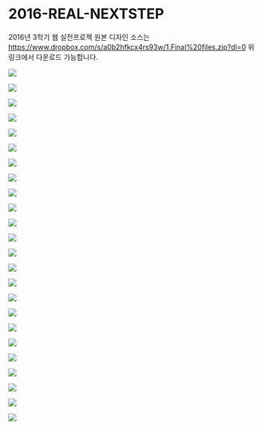 # 2016-REAL-NEXTSTEP
2016년 3학기 웹 실전프로젝
원본 디자인 소스는 
https://www.dropbox.com/s/a0b2hfkcx4rs93w/1.Final%20files.zip?dl=0
위 링크에서 다운로드 가능합니다.


![](https://github.com/Junnie-Jobs/ImageRepository/blob/master/RealProjectSlides/ver_07-1/%EC%99%80%EC%9D%B4%EC%96%B4%ED%94%84%EB%A0%88%EC%9E%84%20ver9_test.001.jpeg?raw=true)

![](https://github.com/Junnie-Jobs/ImageRepository/blob/master/RealProjectSlides/ver_04/%EC%99%80%EC%9D%B4%EC%96%B4%ED%94%84%EB%A0%88%EC%9E%84%20ver7/%EC%99%80%EC%9D%B4%EC%96%B4%ED%94%84%EB%A0%88%EC%9E%84%20ver7.002.jpeg?raw=true)

![](https://github.com/Junnie-Jobs/ImageRepository/blob/master/RealProjectSlides/ver_04/%EC%99%80%EC%9D%B4%EC%96%B4%ED%94%84%EB%A0%88%EC%9E%84%20ver7/%EC%99%80%EC%9D%B4%EC%96%B4%ED%94%84%EB%A0%88%EC%9E%84%20ver7.003.jpeg?raw=true)

![](https://github.com/Junnie-Jobs/ImageRepository/blob/master/RealProjectSlides/ver_04/%EC%99%80%EC%9D%B4%EC%96%B4%ED%94%84%EB%A0%88%EC%9E%84%20ver7/%EC%99%80%EC%9D%B4%EC%96%B4%ED%94%84%EB%A0%88%EC%9E%84%20ver7.004.jpeg?raw=true)

![](https://github.com/Junnie-Jobs/ImageRepository/blob/master/RealProjectSlides/ver_05/%EC%99%80%EC%9D%B4%EC%96%B4%ED%94%84%EB%A0%88%EC%9E%84%20ver7_1.001.jpeg?raw=true)

![](https://github.com/Junnie-Jobs/ImageRepository/blob/master/RealProjectSlides/ver_05/%EC%99%80%EC%9D%B4%EC%96%B4%ED%94%84%EB%A0%88%EC%9E%84%20ver7_1.002.jpeg?raw=true)

![](https://github.com/Junnie-Jobs/ImageRepository/blob/master/RealProjectSlides/ver_05/%EC%99%80%EC%9D%B4%EC%96%B4%ED%94%84%EB%A0%88%EC%9E%84%20ver7_1.003.jpeg?raw=true)

![](https://github.com/Junnie-Jobs/ImageRepository/blob/master/RealProjectSlides/ver_07-1/%EC%99%80%EC%9D%B4%EC%96%B4%ED%94%84%EB%A0%88%EC%9E%84%20ver9_test.002.jpeg?raw=true)

![](https://github.com/Junnie-Jobs/ImageRepository/blob/master/RealProjectSlides/ver_07-1/%EC%99%80%EC%9D%B4%EC%96%B4%ED%94%84%EB%A0%88%EC%9E%84%20ver9_test.003.jpeg?raw=true)

![](https://github.com/Junnie-Jobs/ImageRepository/blob/master/RealProjectSlides/ver_07-1/%EC%99%80%EC%9D%B4%EC%96%B4%ED%94%84%EB%A0%88%EC%9E%84%20ver9_test.004.jpeg?raw=true)

![](https://github.com/Junnie-Jobs/ImageRepository/blob/master/RealProjectSlides/ver_07-1/%EC%99%80%EC%9D%B4%EC%96%B4%ED%94%84%EB%A0%88%EC%9E%84%20ver9_test.005.jpeg?raw=true)

![](https://github.com/Junnie-Jobs/ImageRepository/blob/master/RealProjectSlides/ver_04/%EC%99%80%EC%9D%B4%EC%96%B4%ED%94%84%EB%A0%88%EC%9E%84%20ver7/%EC%99%80%EC%9D%B4%EC%96%B4%ED%94%84%EB%A0%88%EC%9E%84%20ver7.005.jpeg?raw=true)

![](https://github.com/Junnie-Jobs/ImageRepository/blob/master/RealProjectSlides/ver_04/%EC%99%80%EC%9D%B4%EC%96%B4%ED%94%84%EB%A0%88%EC%9E%84%20ver7/%EC%99%80%EC%9D%B4%EC%96%B4%ED%94%84%EB%A0%88%EC%9E%84%20ver7.006.jpeg?raw=true)

![](https://github.com/Junnie-Jobs/ImageRepository/blob/master/RealProjectSlides/ver_04/%EC%99%80%EC%9D%B4%EC%96%B4%ED%94%84%EB%A0%88%EC%9E%84%20ver7/%EC%99%80%EC%9D%B4%EC%96%B4%ED%94%84%EB%A0%88%EC%9E%84%20ver7.007.jpeg?raw=true)

![](https://github.com/Junnie-Jobs/ImageRepository/blob/master/RealProjectSlides/ver_04/%EC%99%80%EC%9D%B4%EC%96%B4%ED%94%84%EB%A0%88%EC%9E%84%20ver7/%EC%99%80%EC%9D%B4%EC%96%B4%ED%94%84%EB%A0%88%EC%9E%84%20ver7.008.jpeg?raw=true)

![](https://github.com/Junnie-Jobs/ImageRepository/blob/master/RealProjectSlides/ver_07/%EC%99%80%EC%9D%B4%EC%96%B4%ED%94%84%EB%A0%88%EC%9E%84%20ver8.001.jpeg?raw=true)

![](https://github.com/Junnie-Jobs/ImageRepository/blob/master/RealProjectSlides/ver_04/%EC%99%80%EC%9D%B4%EC%96%B4%ED%94%84%EB%A0%88%EC%9E%84%20ver7/%EC%99%80%EC%9D%B4%EC%96%B4%ED%94%84%EB%A0%88%EC%9E%84%20ver7.009.jpeg?raw=true)

![](https://github.com/Junnie-Jobs/ImageRepository/blob/master/RealProjectSlides/ver_04/%EC%99%80%EC%9D%B4%EC%96%B4%ED%94%84%EB%A0%88%EC%9E%84%20ver7/%EC%99%80%EC%9D%B4%EC%96%B4%ED%94%84%EB%A0%88%EC%9E%84%20ver7.010.jpeg?raw=true)

![](https://github.com/Junnie-Jobs/ImageRepository/blob/master/RealProjectSlides/ver_04/%EC%99%80%EC%9D%B4%EC%96%B4%ED%94%84%EB%A0%88%EC%9E%84%20ver7/%EC%99%80%EC%9D%B4%EC%96%B4%ED%94%84%EB%A0%88%EC%9E%84%20ver7.011.jpeg?raw=true)

![](https://github.com/Junnie-Jobs/ImageRepository/blob/master/RealProjectSlides/ver_04/%EC%99%80%EC%9D%B4%EC%96%B4%ED%94%84%EB%A0%88%EC%9E%84%20ver7/%EC%99%80%EC%9D%B4%EC%96%B4%ED%94%84%EB%A0%88%EC%9E%84%20ver7.012.jpeg?raw=true)

![](https://github.com/Junnie-Jobs/ImageRepository/blob/master/RealProjectSlides/ver_04/%EC%99%80%EC%9D%B4%EC%96%B4%ED%94%84%EB%A0%88%EC%9E%84%20ver7/%EC%99%80%EC%9D%B4%EC%96%B4%ED%94%84%EB%A0%88%EC%9E%84%20ver7.013.jpeg?raw=true)

![](https://github.com/Junnie-Jobs/ImageRepository/blob/master/RealProjectSlides/ver_04/%EC%99%80%EC%9D%B4%EC%96%B4%ED%94%84%EB%A0%88%EC%9E%84%20ver7/%EC%99%80%EC%9D%B4%EC%96%B4%ED%94%84%EB%A0%88%EC%9E%84%20ver7.014.jpeg?raw=true)

![](https://github.com/Junnie-Jobs/ImageRepository/blob/master/RealProjectSlides/ver_04/%EC%99%80%EC%9D%B4%EC%96%B4%ED%94%84%EB%A0%88%EC%9E%84%20ver7/%EC%99%80%EC%9D%B4%EC%96%B4%ED%94%84%EB%A0%88%EC%9E%84%20ver7.015.jpeg?raw=true)

![](https://github.com/Junnie-Jobs/ImageRepository/blob/master/RealProjectSlides/ver_04/%EC%99%80%EC%9D%B4%EC%96%B4%ED%94%84%EB%A0%88%EC%9E%84%20ver7/%EC%99%80%EC%9D%B4%EC%96%B4%ED%94%84%EB%A0%88%EC%9E%84%20ver7.016.jpeg?raw=true)
